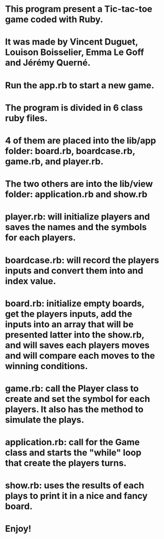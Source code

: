 # This program present a Tic-tac-toe game coded with Ruby.
# It was made by Vincent Duguet, Louison Boisselier, Emma Le Goff and Jérémy Querné.
#
# Run the app.rb to start a new game.
#
# The program is divided in 6 class ruby files.
# 4 of them are placed into the lib/app folder: board.rb, boardcase.rb, game.rb, and player.rb.
# The two others are into the lib/view folder: application.rb and show.rb 
#
# player.rb: will initialize players and saves the names and the symbols for each players. 
# boardcase.rb: will record the players inputs and convert them into and index value. 
# board.rb: initialize empty boards, get the players inputs, add the inputs into an array that will be presented latter into the show.rb, and will saves each players moves and will compare each moves to the winning conditions. 
# game.rb: call the Player class to create and set the symbol for each players. It also has the method to simulate the plays. 
# application.rb: call for the Game class and starts the "while" loop that create the players turns. 
# show.rb: uses the results of each plays to print it in a nice and fancy board. 
#   
# Enjoy!
